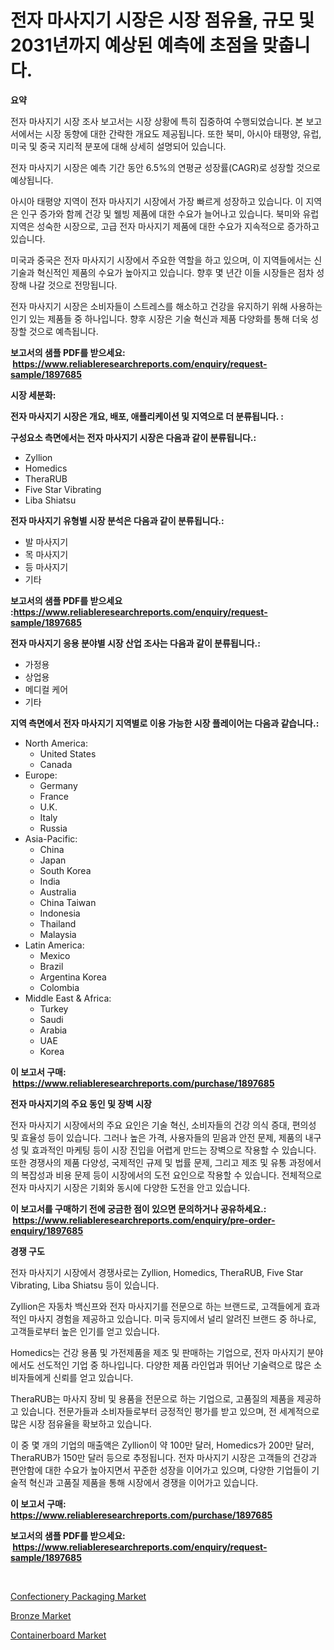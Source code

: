 <p><h1>전자 마사지기 시장은 시장 점유율, 규모 및 2031년까지 예상된 예측에 초점을 맞춥니다.</h1></p><p><strong>요약</strong></p>
<p><p>전자 마사지기 시장 조사 보고서는 시장 상황에 특히 집중하여 수행되었습니다. 본 보고서에서는 시장 동향에 대한 간략한 개요도 제공됩니다. 또한 북미, 아시아 태평양, 유럽, 미국 및 중국 지리적 분포에 대해 상세히 설명되어 있습니다.</p><p>전자 마사지기 시장은 예측 기간 동안 6.5%의 연평균 성장률(CAGR)로 성장할 것으로 예상됩니다.</p><p>아시아 태평양 지역이 전자 마사지기 시장에서 가장 빠르게 성장하고 있습니다. 이 지역은 인구 증가와 함께 건강 및 웰빙 제품에 대한 수요가 늘어나고 있습니다. 북미와 유럽 지역은 성숙한 시장으로, 고급 전자 마사지기 제품에 대한 수요가 지속적으로 증가하고 있습니다.</p><p>미국과 중국은 전자 마사지기 시장에서 주요한 역할을 하고 있으며, 이 지역들에서는 신기술과 혁신적인 제품의 수요가 높아지고 있습니다. 향후 몇 년간 이들 시장들은 점차 성장해 나갈 것으로 전망됩니다.</p><p>전자 마사지기 시장은 소비자들이 스트레스를 해소하고 건강을 유지하기 위해 사용하는 인기 있는 제품들 중 하나입니다. 향후 시장은 기술 혁신과 제품 다양화를 통해 더욱 성장할 것으로 예측됩니다.</p></p>
<p><strong>보고서의 샘플 PDF를 받으세요: &nbsp;<a href="https://www.reliableresearchreports.com/enquiry/request-sample/1897685">https://www.reliableresearchreports.com/enquiry/request-sample/1897685</a></strong></p>
<p><strong>시장 세분화:</strong></p>
<p><strong> 전자 마사지기 시장은 개요, 배포, 애플리케이션 및 지역으로 더 분류됩니다. :</strong></p>
<p><strong>구성요소 측면에서는 전자 마사지기 시장은 다음과 같이 분류됩니다.:</strong></p>
<p><ul><li>Zyllion</li><li>Homedics</li><li>TheraRUB</li><li>Five Star Vibrating</li><li>Liba Shiatsu</li></ul></p>
<p><strong> 전자 마사지기 유형별 시장 분석은 다음과 같이 분류됩니다.:</strong></p>
<p><ul><li>발 마사지기</li><li>목 마사지기</li><li>등 마사지기</li><li>기타</li></ul></p>
<p><strong>보고서의 샘플 PDF를 받으세요 :<a href="https://www.reliableresearchreports.com/enquiry/request-sample/1897685">https://www.reliableresearchreports.com/enquiry/request-sample/1897685</a></strong></p>
<p><strong> 전자 마사지기 응용 분야별 시장 산업 조사는 다음과 같이 분류됩니다.:</strong></p>
<p><ul><li>가정용</li><li>상업용</li><li>메디컬 케어</li><li>기타</li></ul></p>
<p><strong>지역 측면에서 전자 마사지기 지역별로 이용 가능한 시장 플레이어는 다음과 같습니다.:</strong></p>
<p><ul>
    <li>
        North America:
        <ul>
            <li>United States</li>
            <li>Canada</li>
        </ul>
    </li>
    <li>
        Europe:
        <ul>
            <li>Germany</li>
            <li>France</li>
            <li>U.K.</li>
            <li>Italy</li>
            <li>Russia</li>
        </ul>
    </li>
    <li>
        Asia-Pacific:
        <ul>
            <li>China</li>
            <li>Japan</li>
            <li>South Korea</li>
            <li>India</li>
            <li>Australia</li>
            <li>China Taiwan</li>
            <li>Indonesia</li>
            <li>Thailand</li>
            <li>Malaysia</li>
        </ul>
    </li>
    <li>
        Latin America:
        <ul>
            <li>Mexico</li>
            <li>Brazil</li>
            <li>Argentina Korea</li>
            <li>Colombia</li>
        </ul>
    </li>
    <li>
        Middle East & Africa:
        <ul>
            <li>Turkey</li>
            <li>Saudi</li>
            <li>Arabia</li>
            <li>UAE</li>
            <li>Korea</li>
        </ul>
    </li>
    </ul></p>
<p><strong>이 보고서 구매: &nbsp;<a href="https://www.reliableresearchreports.com/purchase/1897685">https://www.reliableresearchreports.com/purchase/1897685</a></strong></p>
<p><strong>전자 마사지기의 주요 동인 및 장벽 시장</strong></p>
<p><p>전자 마사지기 시장에서의 주요 요인은 기술 혁신, 소비자들의 건강 의식 증대, 편의성 및 효율성 등이 있습니다. 그러나 높은 가격, 사용자들의 믿음과 안전 문제, 제품의 내구성 및 효과적인 마케팅 등이 시장 진입을 어렵게 만드는 장벽으로 작용할 수 있습니다. 또한 경쟁사의 제품 다양성, 국제적인 규제 및 법률 문제, 그리고 제조 및 유통 과정에서의 복잡성과 비용 문제 등이 시장에서의 도전 요인으로 작용할 수 있습니다. 전체적으로 전자 마사지기 시장은 기회와 동시에 다양한 도전을 안고 있습니다.</p></p>
<p><strong>이 보고서를 구매하기 전에 궁금한 점이 있으면 문의하거나 공유하세요.: &nbsp;<a href="https://www.reliableresearchreports.com/enquiry/pre-order-enquiry/1897685">https://www.reliableresearchreports.com/enquiry/pre-order-enquiry/1897685</a></strong></p>
<p><strong>경쟁 구도</strong></p>
<p><p>전자 마사지기 시장에서 경쟁사로는 Zyllion, Homedics, TheraRUB, Five Star Vibrating, Liba Shiatsu 등이 있습니다. </p><p>Zyllion은 자동차 백신프와 전자 마사지기를 전문으로 하는 브랜드로, 고객들에게 효과적인 마사지 경험을 제공하고 있습니다. 미국 등지에서 널리 알려진 브랜드 중 하나로, 고객들로부터 높은 인기를 얻고 있습니다. </p><p>Homedics는 건강 용품 및 가전제품을 제조 및 판매하는 기업으로, 전자 마사지기 분야에서도 선도적인 기업 중 하나입니다. 다양한 제품 라인업과 뛰어난 기술력으로 많은 소비자들에게 신뢰를 얻고 있습니다.</p><p>TheraRUB는 마사지 장비 및 용품을 전문으로 하는 기업으로, 고품질의 제품을 제공하고 있습니다. 전문가들과 소비자들로부터 긍정적인 평가를 받고 있으며, 전 세계적으로 많은 시장 점유율을 확보하고 있습니다.</p><p>이 중 몇 개의 기업의 매출액은 Zyllion이 약 100만 달러, Homedics가 200만 달러, TheraRUB가 150만 달러 등으로 추정됩니다. 전자 마사지기 시장은 고객들의 건강과 편안함에 대한 수요가 높아지면서 꾸준한 성장을 이어가고 있으며, 다양한 기업들이 기술적 혁신과 고품질 제품을 통해 시장에서 경쟁을 이어가고 있습니다.</p></p>
<p><strong>이 보고서 구매: &nbsp; <a href="https://www.reliableresearchreports.com/purchase/1897685">https://www.reliableresearchreports.com/purchase/1897685</a></strong></p>
<p><strong>보고서의 샘플 PDF를 받으세요: &nbsp;<a href="https://www.reliableresearchreports.com/enquiry/request-sample/1897685">https://www.reliableresearchreports.com/enquiry/request-sample/1897685</a></strong><strong></strong></p>
<p>&nbsp;</p>
<p><p><a href="https://github.com/dx0328/Market-Research-Report-List-1/blob/main/confectionery-packaging-market.md">Confectionery Packaging Market</a></p><p><a href="https://github.com/juancolorado15/Market-Research-Report-List-1/blob/main/bronze-market.md">Bronze Market</a></p><p><a href="https://github.com/Glendatilghmankmgz0rbhwpy/Market-Research-Report-List-1/blob/main/containerboard-market.md">Containerboard Market</a></p></p>